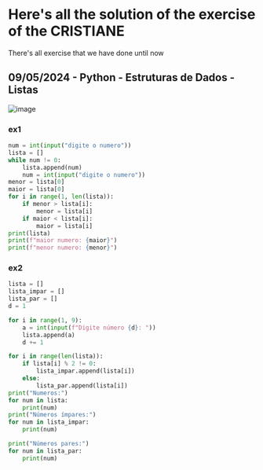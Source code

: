 # Here's all the solution of the exercise of the CRISTIANE
There's all exercise that we have done until now 
## 09/05/2024 - Python - Estruturas de Dados - Listas
![image](https://github.com/oregonyuky/UNOESTE/assets/152916454/e8ebcf15-4474-47cb-9a63-3e59597cac27)

### ex1
```py
num = int(input("digite o numero"))
lista = []
while num != 0:
    lista.append(num)
    num = int(input("digite o numero"))
menor = lista[0]
maior = lista[0]
for i in range(1, len(lista)):
    if menor > lista[i]:
        menor = lista[i]
    if maior < lista[i]:
        maior = lista[i]
print(lista)
print(f"maior numero: {maior}")
print(f"menor numero: {menor}")
```
### ex2
```py
lista = []
lista_impar = []
lista_par = []
d = 1

for i in range(1, 9):
    a = int(input(f"Digite número {d}: "))
    lista.append(a)
    d += 1

for i in range(len(lista)):
    if lista[i] % 2 != 0:
        lista_impar.append(lista[i])
    else:
        lista_par.append(lista[i])
print("Numeros:")
for num in lista:
    print(num)
print("Números ímpares:")
for num in lista_impar:
    print(num)

print("Números pares:")
for num in lista_par:
    print(num)
```
